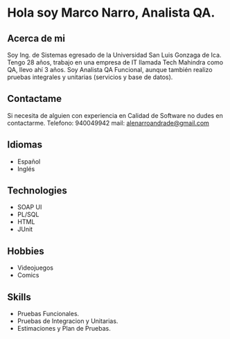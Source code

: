 # Hola soy Marco Narro, Analista QA.

## Acerca de mi
Soy Ing. de Sistemas egresado de la Universidad San Luis Gonzaga de Ica. Tengo 28 años, trabajo en una empresa de IT llamada Tech Mahindra como QA, llevo ahí 3 años. Soy Analista QA Funcional, aunque también realizo pruebas integrales y unitarias (servicios y base de datos).

## Contactame
Si necesita de alguien con experiencia en Calidad de Software no dudes en contactarme.
Telefono: 940049942
mail: alenarroandrade@gmail.com

## Idiomas
- Español
- Inglés

## Technologies
- SOAP UI
- PL/SQL
- HTML
- JUnit

## Hobbies

- Videojuegos
- Comics

## Skills

- Pruebas Funcionales.
- Pruebas de Integracion y Unitarias.
- Estimaciones y Plan de Pruebas.
